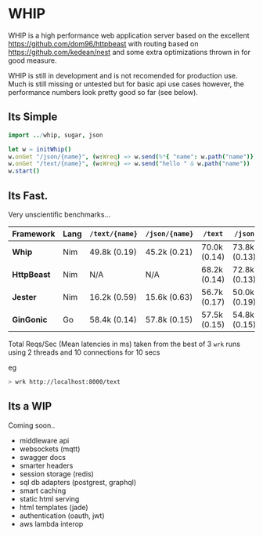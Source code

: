 # WHIP

WHIP is a high performance web application server based on the excellent https://github.com/dom96/httpbeast with routing based on https://github.com/kedean/nest and some extra optimizations thrown in for good measure. 

WHIP is still in development and is not recomended for production use. Much is still missing or untested but for basic api use cases however, the performance numbers look pretty good so far (see below). 

## Its Simple

```nim
import ../whip, sugar, json

let w = initWhip()
w.onGet "/json/{name}", (w:Wreq) => w.send(%*{ "name": w.path("name")})
w.onGet "/text/{name}", (w:Wreq) => w.send("hello " & w.path("name"))
w.start()
```

## Its Fast. 

Very unscientific benchmarks...

Framework     | Lang | `/text/{name}`| `/json/{name}`| `/text`      | `/json`
--------------|------|---------------|---------------|--------------|--------       
__Whip__      | Nim  | 49.8k (0.19)  | 45.2k (0.21)  | 70.0k (0.14) | 73.8k (0.13)
__HttpBeast__ | Nim  | N/A           | N/A           | 68.2k (0.14) | 72.8k (0.13)
__Jester__    | Nim  | 16.2k (0.59)  | 15.6k (0.63)  | 56.7k (0.17) | 50.0k (0.19)
__GinGonic__  | Go   | 58.4k (0.14)  | 57.8k (0.15)  | 57.5k (0.15) | 54.8k (0.15)

Total Reqs/Sec (Mean latencies in ms) taken from the best of 3 `wrk` runs using 2 threads and 10 connections for 10 secs 

eg 
```bash
> wrk http://localhost:8000/text
```

## Its a WIP 

Coming soon..

- middleware api
- websockets (mqtt) 
- swagger docs
- smarter headers 
- session storage (redis)
- sql db adapters (postgrest, graphql)
- smart caching
- static html serving
- html templates (jade)
- authentication (oauth, jwt)
- aws lambda interop